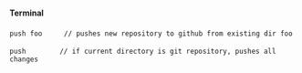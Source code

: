 #### Terminal

`push foo`&nbsp;&nbsp;&nbsp;&nbsp;&nbsp;&nbsp;`  // pushes new repository to github from existing dir foo`

`push`&nbsp;&nbsp;&nbsp;&nbsp;&nbsp;&nbsp;&nbsp;&nbsp;&nbsp;&nbsp;&nbsp;&nbsp;&nbsp;&nbsp;&nbsp;`// if current directory is git repository, pushes all changes`
